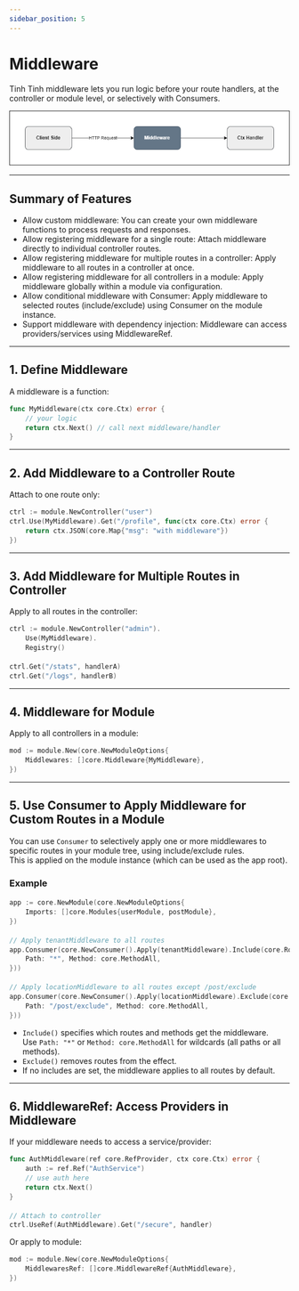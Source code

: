 ```yaml
---
sidebar_position: 5
---
```


# Middleware

Tinh Tinh middleware lets you run logic before your route handlers, at the controller or module level, or selectively with Consumers.

![middleware](./img/middleware.png)

---

## Summary of Features

- Allow custom middleware: You can create your own middleware functions to process requests and responses.
- Allow registering middleware for a single route: Attach middleware directly to individual controller routes.
- Allow registering middleware for multiple routes in a controller: Apply middleware to all routes in a controller at once.
- Allow registering middleware for all controllers in a module: Apply middleware globally within a module via configuration.
- Allow conditional middleware with Consumer: Apply middleware to selected routes (include/exclude) using Consumer on the module instance.
- Support middleware with dependency injection: Middleware can access providers/services using MiddlewareRef.

---

## 1. Define Middleware

A middleware is a function:

```go
func MyMiddleware(ctx core.Ctx) error {
    // your logic
    return ctx.Next() // call next middleware/handler
}
```

---

## 2. Add Middleware to a Controller Route

Attach to one route only:

```go
ctrl := module.NewController("user")
ctrl.Use(MyMiddleware).Get("/profile", func(ctx core.Ctx) error {
    return ctx.JSON(core.Map{"msg": "with middleware"})
})
```

---

## 3. Add Middleware for Multiple Routes in Controller

Apply to all routes in the controller:

```go
ctrl := module.NewController("admin").
    Use(MyMiddleware).
    Registry()

ctrl.Get("/stats", handlerA)
ctrl.Get("/logs", handlerB)
```

---

## 4. Middleware for Module

Apply to all controllers in a module:

```go
mod := module.New(core.NewModuleOptions{
    Middlewares: []core.Middleware{MyMiddleware},
})
```

---

## 5. Use Consumer to Apply Middleware for Custom Routes in a Module

You can use `Consumer` to selectively apply one or more middlewares to specific routes in your module tree, using include/exclude rules.  
This is applied on the module instance (which can be used as the app root).

### Example

```go
app := core.NewModule(core.NewModuleOptions{
    Imports: []core.Modules{userModule, postModule},
})

// Apply tenantMiddleware to all routes
app.Consumer(core.NewConsumer().Apply(tenantMiddleware).Include(core.RoutesPath{
    Path: "*", Method: core.MethodAll,
}))

// Apply locationMiddleware to all routes except /post/exclude
app.Consumer(core.NewConsumer().Apply(locationMiddleware).Exclude(core.RoutesPath{
    Path: "/post/exclude", Method: core.MethodAll,
}))
```

- `Include()` specifies which routes and methods get the middleware.  
  Use `Path: "*"` or `Method: core.MethodAll` for wildcards (all paths or all methods).
- `Exclude()` removes routes from the effect.
- If no includes are set, the middleware applies to all routes by default.

---

## 6. MiddlewareRef: Access Providers in Middleware

If your middleware needs to access a service/provider:

```go
func AuthMiddleware(ref core.RefProvider, ctx core.Ctx) error {
    auth := ref.Ref("AuthService")
    // use auth here
    return ctx.Next()
}

// Attach to controller
ctrl.UseRef(AuthMiddleware).Get("/secure", handler)
```

Or apply to module:

```go
mod := module.New(core.NewModuleOptions{
    MiddlewaresRef: []core.MiddlewareRef{AuthMiddleware},
})
```
